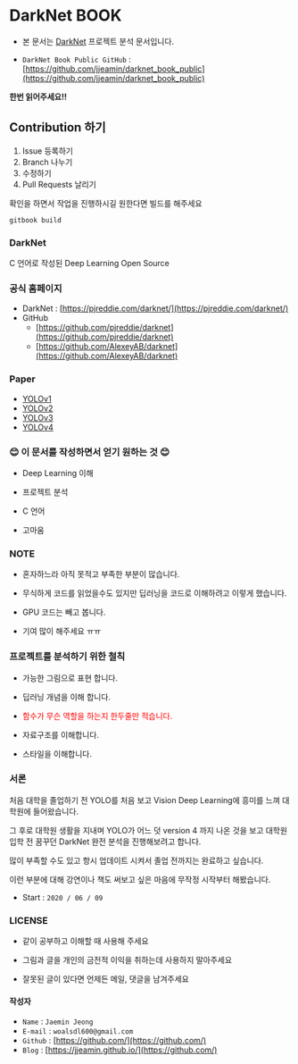 # DarkNet BOOK

- 본 문서는 [DarkNet](https://github.com/pjreddie/darknet) 프로젝트 분석 문서입니다.

- `DarkNet Book Public GitHub` : [https://github.com/jjeamin/darknet_book_public](https://github.com/jjeamin/darknet_book_public)

**한번 읽어주세요!!**

## Contribution 하기

1. Issue 등록하기
3. Branch 나누기
4. 수정하기
5. Pull Requests 날리기

확인을 하면서 작업을 진행하시길 원한다면 빌드를 해주세요

```
gitbook build
```

### DarkNet

C 언어로 작성된 Deep Learning Open Source

### 공식 홈페이지

- DarkNet : [https://pjreddie.com/darknet/](https://pjreddie.com/darknet/)
- GitHub
  + [https://github.com/pjreddie/darknet](https://github.com/pjreddie/darknet)
  + [https://github.com/AlexeyAB/darknet](https://github.com/AlexeyAB/darknet)

### Paper

- [YOLOv1](https://arxiv.org/abs/1506.02640)
- [YOLOv2](https://arxiv.org/abs/1612.08242)
- [YOLOv3](https://arxiv.org/abs/1804.02767)
- [YOLOv4](https://arxiv.org/abs/2004.10934)

### :blush: 이 문서를 작성하면서 얻기 원하는 것 :blush:

- Deep Learning 이해

- 프로젝트 분석

- C 언어

- 고마움

### NOTE

- 혼자하느라 아직 못적고 부족한 부분이 많습니다.

- 무식하게 코드를 읽었을수도 있지만 딥러닝을 코드로 이해하려고 이렇게 했습니다.

- GPU 코드는 빼고 봅니다.

- 기여 많이 해주세요 ㅠㅠ

### 프로젝트를 분석하기 위한 철칙

- 가능한 그림으로 표현 합니다.

- 딥러닝 개념을 이해 합니다.

- <span style="color:red"> 함수가 무슨 역할을 하는지 한두줄만 적습니다. </span>

- 자료구조를 이해합니다.

- 스타일을 이해합니다.

### 서론

처음 대학을 졸업하기 전 YOLO를 처음 보고 Vision Deep Learning에 흥미를 느껴 대학원에 들어왔습니다.

그 후로 대학원 생활을 지내며 YOLO가 어느 덧 version 4 까지 나온 것을 보고 대학원 입학 전 꿈꾸던 DarkNet 완전 분석을 진행해보려고 합니다.

많이 부족할 수도 있고 항시 업데이트 시켜서 졸업 전까지는 완료하고 싶습니다.

이런 부분에 대해 강연이나 책도 써보고 싶은 마음에 무작정 시작부터 해봤습니다.

- Start : `2020 / 06 / 09`

### LICENSE

- 같이 공부하고 이해할 때 사용해 주세요

- 그림과 글을 개인의 금전적 이익을 취하는데 사용하지 말아주세요

- 잘못된 글이 있다면 언제든 메일, 댓글을 남겨주세요

#### 작성자

- `Name` : `Jaemin Jeong`
- `E-mail` : `woalsdl600@gmail.com`
- `Github` : [https://github.com/](https://github.com/)
- `Blog` : [https://jjeamin.github.io/](https://github.com/)
